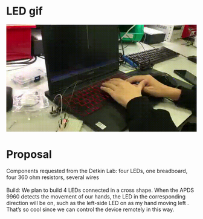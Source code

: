 # LED gif
![这是图片](led.gif)
# Proposal
Components requested from the Detkin Lab: four LEDs, one breadboard, four 360 ohm resistors, several wires
<br>
<br>
Build: We plan to build 4 LEDs connected in a cross shape. When the APDS 9960 detects the movement of our hands, the LED in the corresponding direction will be on, such as the left-side LED on as my hand moving left . That’s so cool since we can control the device remotely in this way. 
